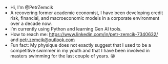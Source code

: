 - Hi, I’m @PetrZemcik
- A recovering former academic economist, I have been developing credit risk, financial, and macroeconomic models in a corporate environment over a decade now.
- I’m currently using Python and learning Gen AI tools.
- How to reach me: https://www.linkedin.com/in/petr-zemcik-7340632/ and petr.zemcik@outlook.com
- Fun fact: My physique does not exactly suggest that I used to be a competitive swimmer in my youth and that I have been involved in masters swimming for the last couple of years. :stuck_out_tongue_winking_eye:	

<!---
PetrZemcik/PetrZemcik is a ✨ special ✨ repository because its `README.md` (this file) appears on your GitHub profile.
You can click the Preview link to take a look at your changes.
--->
